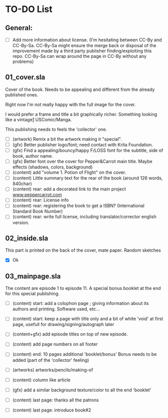 # TO-DO List

## General:

- [ ] Add more information about license. (I'm hesitating between CC-By and CC-By-Sa. CC-By-Sa might ensure the merge back or disposal of the improvement made by a third party publisher finding/exploiting this repo. CC-By-Sa can wrap around the page in CC-By without any problems)

## 01_cover.sla

Cover of the book. Needs to be appealing and different from the already published ones. 

Right now I'm not really happy with the full image for the cover. 

I would prefer a frame and title a bit graphically richer. Something looking like a vintage[1](https://s-media-cache-ak0.pinimg.com/736x/bf/8c/ce/bf8cce65393ce10574397412dcb33995.jpg) USComic/Manga.

This publishing needs to feels the 'collector' one.

- [ ] (artwork) Remix a bit the artwork making it "special".
- [ ] (gfx) Better publisher logo/font; need contact with Krita Foundation.
- [ ] (gfx) Find a appealing/bouncy/happy F/LOSS font for the subtitle, side of book, author name.
- [ ] (gfx) Better font over the cover for Pepper&Carrot main title. Maybe effects (shadows, colors, background)
- [ ] (content) add "volume 1. Potion of Flight" on the cover.
- [ ] (content) Little summary text for the rear of the book (around 126 words, 840char)
- [ ] (content) rear: add a decorated link to the main project www.peppercarrot.com
- [ ] (content) rear: License info
- [ ] (content) rear: registering the book to get a ISBN? (International Standard Book Number)
- [ ] (content) rear: write full license, including translator/corrector english version.

## 02_inside.sla

This part is printed on the back of the cover, mate paper. Random sketches

- [x] Ok

## 03_mainpage.sla

The content are episode 1 to episode 11. A special bonus booklet at the end for this special publishing.

- [ ] (content) start: add a colophon page ; giving information about its authors and printing. Software used, etc...
- [ ] (content) start: keep a page with title only and a bit of white 'void' at first page, usefull for drawing/signing/autograph later
- [ ] (content+gfx) add episode titles on top of new episode.
- [ ] (content) add page numbers on all footer
- [ ] (content) end: 10 pages additional 'booklet/bonus' Bonus needs to be added (part of the 'collector' feeling)
- [ ] (artworks) artworks/pencils/making-of
- [ ] (content) column like article
- [ ] (gfx) add a similar background texture/color to all the end 'booklet'
- [ ] (content) last page: thanks all the patrons
- [ ] (content) last page: introduce book#2
    
